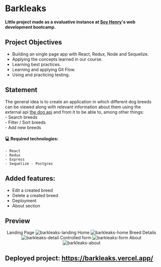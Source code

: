 # Barkleaks
**Little project made as a evaluative instance at [Soy Henry](https://www.soyhenry.com/)'s web development bootcamp.**

## Project Objectives

- Building an single page app with React, Redux, Node and Sequelize.
- Applying the concepts learned in our course.
- Learning best practices.
- Learning and applying Git Flow.
- Using and practicing testing.

## Statement

The general idea is to create an application in which different dog breeds can be viewed along with relevant information about them using the external api [the dog api](https://thedogapi.com/)  and from it to be able to, among other things:
</br>
    - Search breeds
    </br>
    - Filter / Sort breeds
    </br>
    - Add new breeds
    </br>
<!---La idea general es crear una aplicación en la cual se puedan ver distintas razas de perro junto con información relevante de las mismas utilizando la api externa [the dog api](https://thedogapi.com/) y a partir de ella poder, entre otras cosas:
  - Buscar perros
  - Filtrarlos / Ordenarlos
  - Agregar nuevos perros
--->
#### 💻 **Required technologies:**
    - React
    - Redux
    - Express
    - Sequelize - Postgres

## Added features:
- Edit a created breed
- Delete a created breed
- Deployment
- About section



 ## **Preview**
<p align='center'>
  Landing Page
    <img src='https://res.cloudinary.com/ddkurzft6/image/upload/v1655513432/barkleaks/landing_1_auixbi.jpg' alt='barkleaks-landing' />
    Home
    <img src='https://res.cloudinary.com/ddkurzft6/image/upload/v1655513432/barkleaks/home_2_wytjnc.jpg' alt='barkleaks-home' />
    Breed Details
    <img src='https://res.cloudinary.com/ddkurzft6/image/upload/v1655513433/barkleaks/detail_1_kdwfht.jpg' alt='barkleaks-detail' />
    Controlled form
    <img src='https://res.cloudinary.com/ddkurzft6/image/upload/v1655513432/barkleaks/form_1_owjrhc.jpg' alt='barkleaks-form'/>
    About
    <img src='https://res.cloudinary.com/ddkurzft6/image/upload/v1655513432/barkleaks/about_1_wajsrj.jpg' alt='barkleaks-about' />
</p>

## Deployed project: https://barkleaks.vercel.app/
